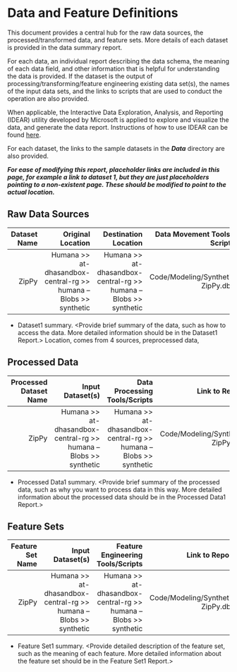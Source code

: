 # Data and Feature Definitions

This document provides a central hub for the raw data sources, the processed/transformed data, and feature sets. More details of each dataset is provided in the data summary report. 

For each data, an individual report describing the data schema, the meaning of each data field, and other information that is helpful for understanding the data is provided. If the dataset is the output of processing/transforming/feature engineering existing data set(s), the names of the input data sets, and the links to scripts that are used to conduct the operation are also provided. 

When applicable, the Interactive Data Exploration, Analysis, and Reporting (IDEAR) utility developed by Microsoft is applied to explore and visualize the data, and generate the data report. Instructions of how to use IDEAR can be found [here](). 

For each dataset, the links to the sample datasets in the _**Data**_ directory are also provided. 

_**For ease of modifying this report, placeholder links are included in this page, for example a link to dataset 1, but they are just placeholders pointing to a non-existent page. These should be modified to point to the actual location.**_


## Raw Data Sources


| Dataset Name | Original Location   | Destination Location  | Data Movement Tools / Scripts | Link to Report |
| ---:| ---: | ---: | ---: | -----: |
| ZipPy | Humana >> at-dhasandbox-central-rg >> humana – Blobs >> synthetic| Humana >> at-dhasandbox-central-rg >> humana – Blobs >> synthetic| Code/Modeling/Synthetic ZipPy.dbc | Docs/Data_Report/DataSummaryReport.md|



* Dataset1 summary. <Provide brief summary of the data, such as how to access the data. More detailed information should be in the Dataset1 Report.> Location, comes from 4 sources, preprocessed data,

## Processed Data
| Processed Dataset Name | Input Dataset(s)   | Data Processing Tools/Scripts | Link to Report |
| ---:| ---: | ---: | ---: | 
| ZipPy | Humana >> at-dhasandbox-central-rg >> humana – Blobs >> synthetic| Humana >> at-dhasandbox-central-rg >> humana – Blobs >> synthetic| Code/Modeling/Synthetic ZipPy.dbc | Docs/Data_Report/DataSummaryReport.md|

* Processed Data1 summary. <Provide brief summary of the processed data, such as why you want to process data in this way. More detailed information about the processed data should be in the Processed Data1 Report.>

## Feature Sets

| Feature Set Name | Input Dataset(s)   | Feature Engineering Tools/Scripts | Link to Report |
| ---:| ---: | ---: | ---: | 
| ZipPy | Humana >> at-dhasandbox-central-rg >> humana – Blobs >> synthetic| Humana >> at-dhasandbox-central-rg >> humana – Blobs >> synthetic| Code/Modeling/Synthetic ZipPy.dbc | Docs/Data_Report/DataSummaryReport.md|

* Feature Set1 summary. <Provide detailed description of the feature set, such as the meaning of each feature. More detailed information about the feature set should be in the Feature Set1 Report.>
